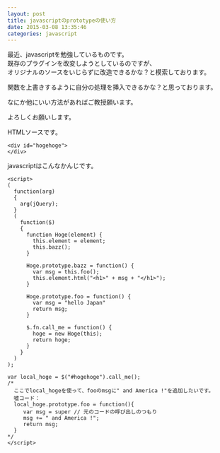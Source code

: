 ```yaml
---
layout: post
title: javascriptのprototypeの使い方
date: 2015-03-08 13:35:46
categories: javascript
---
```

<p>最近、javascriptを勉強しているものです。<br>
既存のプラグインを改変しようとしているのですが、<br>
オリジナルのソースをいじらずに改造できるかな？と模索しております。</p>

<p>関数を上書きするように自分の処理を挿入できるかな？と思っております。</p>

<p>なにか他にいい方法があればご教授願います。</p>

<p>よろしくお願いします。</p>

<p>HTMLソースです。</p>

<pre><code>&lt;div id="hogehoge"&gt;
&lt;/div&gt;
</code></pre>

<p>javascriptはこんなかんじです。</p>

<pre><code>&lt;script&gt;
(
  function(arg)
  {
    arg(jQuery);
  }
  (
    function($)
    {
      function Hoge(element) {
        this.element = element;
        this.bazz();
      }

      Hoge.prototype.bazz = function() {
        var msg = this.foo();
        this.element.html("&lt;h1&gt;" + msg + "&lt;/h1&gt;");
      }

      Hoge.prototype.foo = function() {
        var msg = "hello Japan"
        return msg;
      }

      $.fn.call_me = function() {
        hoge = new Hoge(this);
        return hoge;
      }
    }
  )
);

var local_hoge = $("#hogehoge").call_me();
/*
  ここでlocal_hogeを使って、fooのmsgに" and America !"を追加したいです。
  嘘コード：
  local_hoge.prototype.foo = function(){ 
     var msg = super // 元のコードの呼び出しのつもり
     msg += " and America !";
     return msg;
  }
*/
&lt;/script&gt;
</code></pre>

